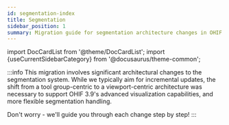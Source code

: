 ```yaml
---
id: segmentation-index
title: Segmentation
sidebar_position: 1
summary: Migration guide for segmentation architecture changes in OHIF 3.9, covering the shift from tool group-centric to viewport-centric architecture to support advanced visualization capabilities and more flexible segmentation handling.
---
```


import DocCardList from '@theme/DocCardList';
import {useCurrentSidebarCategory} from '@docusaurus/theme-common';

:::info
This migration involves significant architectural changes to the segmentation system. While we typically aim for incremental updates, the shift from a tool group-centric to a viewport-centric architecture was necessary to support OHIF 3.9's advanced visualization capabilities, and more flexible segmentation handling.

Don't worry - we'll guide you through each change step by step!
:::


<DocCardList items={useCurrentSidebarCategory().items}/>
